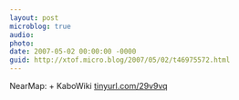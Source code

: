 ```yaml
---
layout: post
microblog: true
audio: 
photo: 
date: 2007-05-02 00:00:00 -0000
guid: http://xtof.micro.blog/2007/05/02/t46975572.html
---
```

NearMap: + KaboWiki [tinyurl.com/29v9vq](http://tinyurl.com/29v9vq)
